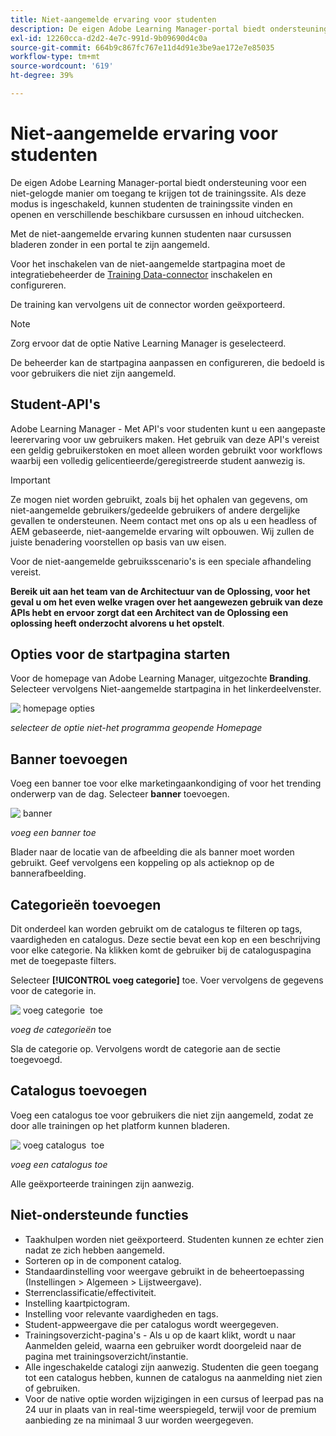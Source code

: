 ```yaml
---
title: Niet-aangemelde ervaring voor studenten
description: De eigen Adobe Learning Manager-portal biedt ondersteuning voor een niet-gelogde manier om toegang te krijgen tot de trainingssite. Als deze modus is ingeschakeld, kunnen studenten de trainingssite vinden en openen en verschillende beschikbare cursussen en inhoud uitchecken. Met de niet-aangemelde ervaring kunnen studenten naar cursussen bladeren zonder in een portal te zijn aangemeld.
exl-id: 12260cca-d2d2-4e7c-991d-9b09690d4c0a
source-git-commit: 664b9c867fc767e11d4d91e3be9ae172e7e85035
workflow-type: tm+mt
source-wordcount: '619'
ht-degree: 39%

---
```


# Niet-aangemelde ervaring voor studenten

De eigen Adobe Learning Manager-portal biedt ondersteuning voor een niet-gelogde manier om toegang te krijgen tot de trainingssite. Als deze modus is ingeschakeld, kunnen studenten de trainingssite vinden en openen en verschillende beschikbare cursussen en inhoud uitchecken.

Met de niet-aangemelde ervaring kunnen studenten naar cursussen bladeren zonder in een portal te zijn aangemeld.

Voor het inschakelen van de niet-aangemelde startpagina moet de integratiebeheerder de [Training Data-connector](/help/migrated/integration-admin/feature-summary/connectors.md#training-data-access) inschakelen en configureren.

De training kan vervolgens uit de connector worden geëxporteerd.

>[!NOTE]
>
>Zorg ervoor dat de optie Native Learning Manager is geselecteerd.

De beheerder kan de startpagina aanpassen en configureren, die bedoeld is voor gebruikers die niet zijn aangemeld.

## Student-API&#39;s

Adobe Learning Manager - Met API&#39;s voor studenten kunt u een aangepaste leerervaring voor uw gebruikers maken. Het gebruik van deze API&#39;s vereist een geldig gebruikerstoken en moet alleen worden gebruikt voor workflows waarbij een volledig gelicentieerde/geregistreerde student aanwezig is.

>[!IMPORTANT]
>
>Ze mogen niet worden gebruikt, zoals bij het ophalen van gegevens, om niet-aangemelde gebruikers/gedeelde gebruikers of andere dergelijke gevallen te ondersteunen. Neem contact met ons op als u een headless of AEM gebaseerde, niet-aangemelde ervaring wilt opbouwen. Wij zullen de juiste benadering voorstellen op basis van uw eisen.

Voor de niet-aangemelde gebruiksscenario&#39;s is een speciale afhandeling vereist.

**Bereik uit aan het team van de Architectuur van de Oplossing, voor het geval u om het even welke vragen over het aangewezen gebruik van deze APIs hebt en ervoor zorgt dat een Architect van de Oplossing een oplossing heeft onderzocht alvorens u het opstelt**.

## Opties voor de startpagina starten

Voor de homepage van Adobe Learning Manager, uitgezochte **Branding**. Selecteer vervolgens Niet-aangemelde startpagina in het linkerdeelvenster.

![&#x200B; homepage opties &#x200B;](assets/non-logged-in-homepage.png)

*selecteer de optie niet-het programma geopende Homepage*

## Banner toevoegen

Voeg een banner toe voor elke marketingaankondiging of voor het trending onderwerp van de dag. Selecteer **banner** toevoegen.

![&#x200B; banner &#x200B;](assets/add-banner-image.png)

*voeg een banner toe*

Blader naar de locatie van de afbeelding die als banner moet worden gebruikt. Geef vervolgens een koppeling op als actieknop op de bannerafbeelding.

## Categorieën toevoegen

Dit onderdeel kan worden gebruikt om de catalogus te filteren op tags, vaardigheden en catalogus. Deze sectie bevat een kop en een beschrijving voor elke categorie. Na klikken komt de gebruiker bij de cataloguspagina met de toegepaste filters.

Selecteer **[!UICONTROL voeg categorie]** toe. Voer vervolgens de gegevens voor de categorie in.

![&#x200B; voeg categorie &#x200B;](assets/add-category.png) toe

*voeg de categorieën* toe

Sla de categorie op. Vervolgens wordt de categorie aan de sectie toegevoegd.

## Catalogus toevoegen

Voeg een catalogus toe voor gebruikers die niet zijn aangemeld, zodat ze door alle trainingen op het platform kunnen bladeren.

![&#x200B; voeg catalogus &#x200B;](assets/add-catalog.png) toe

*voeg een catalogus toe*

Alle geëxporteerde trainingen zijn aanwezig.

## Niet-ondersteunde functies

* Taakhulpen worden niet geëxporteerd. Studenten kunnen ze echter zien nadat ze zich hebben aangemeld.
* Sorteren op in de component catalog.
* Standaardinstelling voor weergave gebruikt in de beheertoepassing (Instellingen > Algemeen > Lijstweergave).
* Sterrenclassificatie/effectiviteit.
* Instelling kaartpictogram.
* Instelling voor relevante vaardigheden en tags.
* Student-appweergave die per catalogus wordt weergegeven.
* Trainingsoverzicht-pagina&#39;s - Als u op de kaart klikt, wordt u naar  Aanmelden geleid, waarna een gebruiker wordt doorgeleid naar de pagina met trainingsoverzicht/instantie.
* Alle ingeschakelde catalogi zijn aanwezig. Studenten die geen toegang tot een catalogus hebben, kunnen de catalogus na aanmelding niet zien of gebruiken.
* Voor de native optie worden wijzigingen in een cursus of leerpad pas na 24 uur in plaats van in real-time weerspiegeld, terwijl voor de premium aanbieding ze na minimaal 3 uur worden weergegeven.
